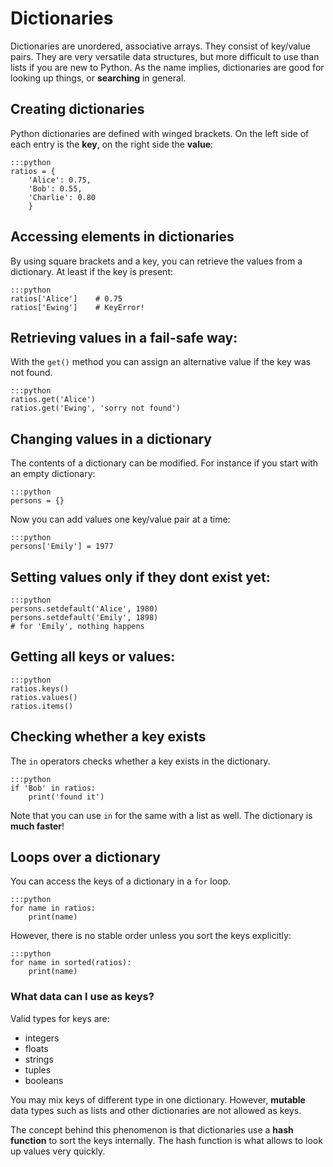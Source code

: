 
# Dictionaries

Dictionaries are unordered, associative arrays. They consist of key/value pairs. They are very versatile data structures, but more difficult to use than lists if you are new to Python. As the name implies, dictionaries are good for looking up things, or **searching** in general.

## Creating dictionaries

Python dictionaries are defined with winged brackets. On the left side of each entry is the **key**, on the right side the **value**:

    :::python
    ratios = {
        'Alice': 0.75,
        'Bob': 0.55,
        'Charlie': 0.80
        }

## Accessing elements in dictionaries

By using square brackets and a key, you can retrieve the values from a dictionary. At least if the key is present:

    :::python
    ratios['Alice']    # 0.75
    ratios['Ewing']    # KeyError!


## Retrieving values in a fail-safe way:

With the `get()` method you can assign an alternative value if the key was not found.

    :::python
    ratios.get('Alice')
    ratios.get('Ewing', 'sorry not found')


## Changing values in a dictionary

The contents of a dictionary can be modified. For instance if you start with an empty dictionary:

    :::python
    persons = {}

Now you can add values one key/value pair at a time:

    :::python
    persons['Emily'] = 1977


## Setting values only if they dont exist yet:

    :::python
    persons.setdefault('Alice', 1980)
    persons.setdefault('Emily', 1898)
    # for 'Emily', nothing happens


## Getting all keys or values:

    :::python
    ratios.keys()
    ratios.values()
    ratios.items()


## Checking whether a key exists

The `in` operators checks whether a key exists in the dictionary.

    :::python
    if 'Bob' in ratios:
        print('found it')

Note that you can use `in` for the same with a list as well. The dictionary is **much faster**!


## Loops over a dictionary

You can access the keys of a dictionary in a `for` loop.

    :::python
    for name in ratios:
        print(name)

However, there is no stable order unless you sort the keys explicitly:

    :::python
    for name in sorted(ratios):
        print(name)    


### What data can I use as keys?

Valid types for keys are:

* integers
* floats
* strings
* tuples
* booleans

You may mix keys of different type in one dictionary. However, **mutable** data types such as lists and other dictionaries are not allowed as keys.

The concept behind this phenomenon is that dictionaries use a **hash function** to sort the keys internally.
The hash function is what allows to look up values very quickly.
